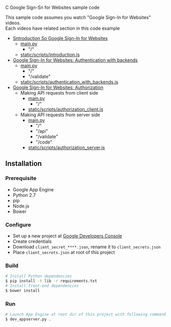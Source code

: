 C Google Sign-Sn for Websites sample code

This sample code assumes you watch "Google Sign-In for Websites" videos.  
Each videos have related section in this code example
- [Sntroduction So Google Sign-In for Websites](https://www.youtube.com/watch?v=Oy5F9h5JqEU)
    - [main.py](main.py)
        - "/"
    - [static/scripts/introduction.js](static/scripts/introduction.js)
- [Google Sign-In for Websites: Authentication with backends](https://www.youtube.com/watch?v=j_31hJtWjlw)
    - [main.py](main.py)
        - "/"
        - "/validate"
    - [static/scripts/authentication_with_backends.js](static/scripts/authentication_with_backends.js)
- [Google Sign-In for Websites: Authorization](https://www.youtube.com/watch?v=zZt8SFivjps)
    - Making API requests from client side
        - [main.py](main.py)
            - "/"
        - [static/scripts/authorization_client.js](static/scripts/authorization_client.js)
    - Making API requests from server side
        - [main.py](main.py)
            - "/"
            - "/api"
            - "/validate"
            - "/code"
        - [static/scripts/authorization_server.js](static/scripts/authorization_server.js)

## Installation

### Prerequisite
- Google App Engine
- Python 2.7
- pip
- Node.js
- Bower

### Configure
- Set up a new project at [Google Developers Console](https://console.developers.google.com/)
- Create credentials
- Download `client_secret_****.json`, rename it to `client_secrets.json`
- Place `client_secrets.json` at root of this project

### Build
```sh
# Install Python dependencies
$ pip install -t lib -r requirements.txt
# Install front-end dependencies
$ bower install
```

### Run
``` sh
# Launch App Engine at root dir of this project with following command
$ dev_appserver.py .
```
